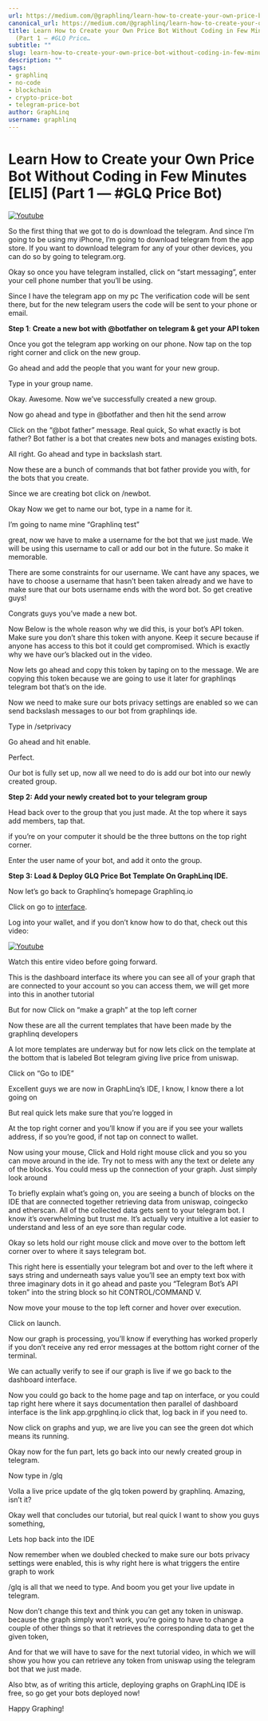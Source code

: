 ```yaml
---
url: https://medium.com/@graphlinq/learn-how-to-create-your-own-price-bot-without-coding-in-few-minutes-eli5-part-1-glq-price-c8402b660f2b
canonical_url: https://medium.com/@graphlinq/learn-how-to-create-your-own-price-bot-without-coding-in-few-minutes-eli5-part-1-glq-price-c8402b660f2b
title: Learn How to Create your Own Price Bot Without Coding in Few Minutes [ELI5]
  (Part 1 — #GLQ Price…
subtitle: ""
slug: learn-how-to-create-your-own-price-bot-without-coding-in-few-minutes-eli5-part-1-glq-price
description: ""
tags:
- graphlinq
- no-code
- blockchain
- crypto-price-bot
- telegram-price-bot
author: GraphLinq
username: graphlinq
---
```


# Learn How to Create your Own Price Bot Without Coding in Few Minutes [ELI5] (Part 1 — #GLQ Price Bot)

[![Youtube](https://img.youtube.com/vi/RYB_xHMvmcY/hqdefault.jpg)](https://www.youtube.com/watch?v=RYB_xHMvmcY)

So the first thing that we got to do is download the telegram. And since I’m going to be using my iPhone, I’m going to download telegram from the app store. If you want to download telegram for any of your other devices, you can do so by going to telegram.org.

Okay so once you have telegram installed, click on “start messaging”, enter your cell phone number that you’ll be using.

Since I have the telegram app on my pc The verification code will be sent there, but for the new telegram users the code will be sent to your phone or email.

**Step 1**: **Create a new bot with @botfather on telegram & get your API token**

Once you got the telegram app working on our phone. Now tap on the top right corner and click on the new group.

Go ahead and add the people that you want for your new group.

Type in your group name.

Okay. Awesome. Now we’ve successfully created a new group.

Now go ahead and type in @botfather and then hit the send arrow

Click on the “@bot father” message. Real quick, So what exactly is bot father? Bot father is a bot that creates new bots and manages existing bots.

All right. Go ahead and type in backslash start.

Now these are a bunch of commands that bot father provide you with, for the bots that you create.

Since we are creating bot click on /newbot.

Okay Now we get to name our bot, type in a name for it.

I’m going to name mine “Graphlinq test”

great, now we have to make a username for the bot that we just made. We will be using this username to call or add our bot in the future. So make it memorable.

There are some constraints for our username. We cant have any spaces, we have to choose a username that hasn’t been taken already and we have to make sure that our bots username ends with the word bot. So get creative guys!

Congrats guys you’ve made a new bot.

Now Below is the whole reason why we did this, is your bot’s API token. Make sure you don’t share this token with anyone. Keep it secure because if anyone has access to this bot it could get compromised. Which is exactly why we have our’s blacked out in the video.

Now lets go ahead and copy this token by taping on to the message. We are copying this token because we are going to use it later for graphlinqs telegram bot that’s on the ide.

Now we need to make sure our bots privacy settings are enabled so we can send backslash messages to our bot from graphlinqs ide.

Type in /setprivacy

Go ahead and hit enable.

Perfect.

Our bot is fully set up, now all we need to do is add our bot into our newly created group.

**Step 2: Add your newly created bot to your telegram group**

Head back over to the group that you just made. At the top where it says add members, tap that.

if you’re on your computer it should be the three buttons on the top right corner.

Enter the user name of your bot, and add it onto the group.

**Step 3: Load & Deploy GLQ Price Bot Template On GraphLinq IDE.**

Now let’s go back to Graphlinq’s homepage Graphlinq.io

Click on go to [interface](https://app.graphlinq.io).

Log into your wallet, and if you don’t know how to do that, check out this video:

[![Youtube](https://img.youtube.com/vi/7qRpxtXqzmI/hqdefault.jpg)](https://www.youtube.com/watch?v=7qRpxtXqzmI)

Watch this entire video before going forward.

This is the dashboard interface its where you can see all of your graph that are connected to your account so you can access them, we will get more into this in another tutorial

But for now Click on “make a graph” at the top left corner

Now these are all the current templates that have been made by the graphlinq developers

A lot more templates are underway but for now lets click on the template at the bottom that is labeled Bot telegram giving live price from uniswap.

Click on “Go to IDE”

Excellent guys we are now in GraphLinq’s IDE, I know, I know there a lot going on

But real quick lets make sure that you’re logged in

At the top right corner and you’ll know if you are if you see your wallets address, if so you’re good, if not tap on connect to wallet.

Now using your mouse, Click and Hold right mouse click and you so you can move around in the ide. Try not to mess with any the text or delete any of the blocks. You could mess up the connection of your graph. Just simply look around

To briefly explain what’s going on, you are seeing a bunch of blocks on the IDE that are connected together retrieving data from uniswap, coingecko and etherscan. All of the collected data gets sent to your telegram bot. I know it’s overwhelming but trust me. It’s actually very intuitive a lot easier to understand and less of an eye sore than regular code.

Okay so lets hold our right mouse click and move over to the bottom left corner over to where it says telegram bot.

This right here is essentially your telegram bot and over to the left where it says string and underneath says value you’ll see an empty text box with three imaginary dots in it go ahead and paste you “Telegram Bot’s API token” into the string block so hit CONTROL/COMMAND V.

Now move your mouse to the top left corner and hover over execution.

Click on launch.

Now our graph is processing, you’ll know if everything has worked properly if you don’t receive any red error messages at the bottom right corner of the terminal.

We can actually verify to see if our graph is live if we go back to the dashboard interface.

Now you could go back to the home page and tap on interface, or you could tap right here where it says documentation then parallel of dashboard interface is the link app.grpghlinq.io click that, log back in if you need to.

Now click on graphs and yup, we are live you can see the green dot which means its running.

Okay now for the fun part, lets go back into our newly created group in telegram.

Now type in /glq

Volla a live price update of the glq token powerd by graphlinq. Amazing, isn’t it?

Okay well that concludes our tutorial, but real quick I want to show you guys something,

Lets hop back into the IDE

Now remember when we doubled checked to make sure our bots privacy settings were enabled, this is why right here is what triggers the entire graph to work

/glq is all that we need to type. And boom you get your live update in telegram.

Now don’t change this text and think you can get any token in uniswap. because the graph simply won’t work, you’re going to have to change a couple of other things so that it retrieves the corresponding data to get the given token,

And for that we will have to save for the next tutorial video, in which we will show you how you can retrieve any token from uniswap using the telegram bot that we just made.

Also btw, as of writing this article, deploying graphs on GraphLinq IDE is free, so go get your bots deployed now!

Happy Graphing!


